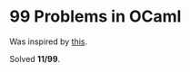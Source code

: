 # 99 Problems in OCaml #

Was inspired by [this](http://ocaml.org/tutorials/99problems.html).

Solved **11/99**.

